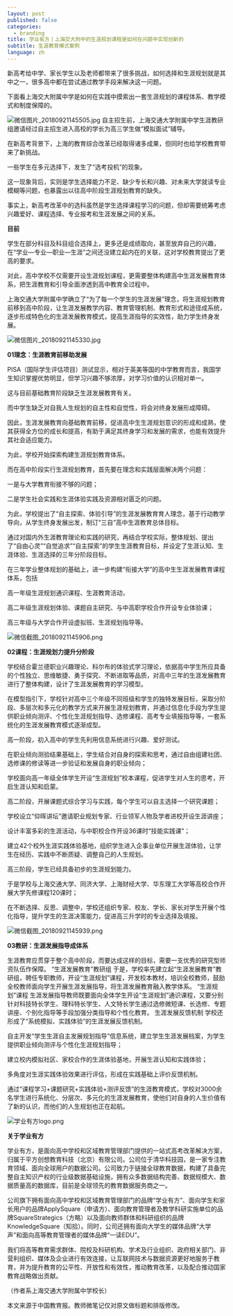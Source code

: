 ```yaml
---
layout: post
published: false
categories:
  - branding
title: 学业有方丨上海交大附中的生涯规划课程是如何在问题中实现创新的
subtitle: 生涯教育模式案例
language: zh
---
```


新高考给中学、家长学生以及老师都带来了很多挑战，如何选择和生涯规划就是其中之一，很多高中都在尝试通过教学手段来解决这一问题。

下面看上海交大附属中学是如何在实践中摸索出一套生涯规划的课程体系、教学模式和制度保障的。

![微信图片_20180921145505.jpg]({{site.baseurl}}/image/微信图片_20180921145505.jpg)
自主招生前，上海交通大学附属中学生涯教研组邀请经过自主招生进入高校的学长为高三学生做“模拟面试”辅导。

在新高考背景下，上海的教育综合改革已经取得诸多成果，但同时也给学校教育带来了新挑战。

一些学生在多元选择下，发生了“选考投机”的现象。

这一现象背后，实则是学生选择能力不足、缺少专长和兴趣、对未来大学就读专业模糊等问题，也暴露出以往高中阶段生涯规划教育的缺失。

事实上，新高考改革中的选科虽然是学生选择课程学习的问题，但却需要统筹考虑兴趣爱好、课程选择、专业报考和生涯发展之间的关系。


**目前**

学生在部分科目及科目组合选择上，更多还是成绩取向，甚至放弃自己的兴趣，在“学业—专业—职业—生涯”之间还没建立起内在的关联，这对学校教育提出了更高的要求。

对此，高中学校不仅需要开设生涯规划课程，更需要整体构建高中生涯发展教育体系，把生涯教育和引导全面渗透到高中教育全过程中。
 
上海交通大学附属中学确立了“为了每一个学生的生涯发展”理念，将生涯规划教育前移到高中阶段，让生涯发展教学内容、教育管理机制、教育形式和途径成系统，逐步形成特色化的生涯发展教育模式，提高生涯指导的实效性，助力学生终身发展。

![微信图片_20180921145330.jpg]({{site.baseurl}}/image/微信图片_20180921145330.jpg)

**01理念：生涯教育前移助发展**

PISA（国际学生评估项目）测试显示，相对于英美等国的中学教育而言，我国学生知识掌握优势明显，但学习兴趣不够浓厚，对学习价值的认识相对单一。


这与目前基础教育阶段缺乏生涯发展教育有关。

而中学生缺乏对自我人生规划的自主性和自觉性，将会对终身发展形成障碍。

因此，生涯发展教育向基础教育前移，促进高中生生涯规划意识的形成和成熟，使其获得全方位的成长和提高，有助于满足其终身学习和发展的需求，也能有效提升其社会适应能力。
 
为此，学校开始探索构建生涯规划教育体系。

而在高中阶段实行生涯规划教育，首先要在理念和实践层面解决两个问题：

一是与大学教育衔接不够的问题；

二是学生社会实践和生涯体验实践及资源相对匮乏的问题。
 
为此，学校提出了“自主探索、体验引导”的生涯发展教育育人理念，基于行动教学导向，从学生终身发展出发，制订“三自”高中生涯教育总体目标。

通过对国内外生涯教育理论和实践的研究，再结合学校实际，整体规划、提出了“自由心灵”“自觉追求”“自主探索”的学生生涯教育目标，并设定了生涯认知、生涯体验、生涯选择的三年分阶段目标。
 
在三年学业整体规划的基础上，进一步构建“衔接大学”的高中生生涯发展教育课程体系，包括

高一年级生涯规划通识课程、生涯教育活动，

高二年级生涯规划体验、课题自主研究、与中高职学校合作开设专业体验课；

高三年级与大学合作开设虚拟班、生涯规划指导等。

![微信截图_20180921145906.png]({{site.baseurl}}/image/微信截图_20180921145906.png)

**02课程：生涯规划力提升分阶段**
 
学校结合霍兰德职业兴趣理论、科尔布的体验式学习理论，依据高中学生所应具备的个性独立、思维敏捷、勇于探究、不断进取等品质，对高中三年的生涯发展教育进行了整体构建，设计了生涯发展教育的学习模型。
 
在模型指引下，学校针对高中三个年级不同班级和学生的独特发展目标，采取分阶段、多层次和多元化的教学方式来开展生涯规划教育，并通过信息化手段为学生提供职业倾向测评、个性化生涯规划指导、选修课程、高考专业填报指导等，一套系统化的生涯发展教育模式逐渐成型。
 
高一阶段，初入高中的学生先利用信息系统进行兴趣、爱好测试。

在职业倾向测验结果基础上，学生结合对自身的探索和思考，通过自由组建社团、选修课的修读等进一步验证和发展自身的职业倾向；

学校面向高一年级全体学生开设“生涯规划”校本课程，促进学生对人生的思考，开启生涯认知和启蒙。
 
高二阶段，开展课题式综合学习与实践，每个学生可以自主选择一个研究课题；

学校设立“仰晖讲坛”邀请职业规划专家、行业领军人物及学者进校开设生涯讲座；

设计丰富多彩的生涯活动，与中职校合作开设36课时“技能实践课”；

建立42个校外生涯实践体验基地，组织学生进入企事业单位开展生涯体验，让学生在经历、实践中不断质疑、调整自己的人生规划。
 
高三阶段，学生已经具备初步的生涯规划能力。

于是学校与上海交通大学、同济大学、上海财经大学、华东理工大学等高校合作开展大学先修课程120课时；

在不断选择、反思、调整中，学校还组织专家、校友、学长、家长对学生开展个性化指导，提升学生的生涯决策能力，促进高三升学时的专业选择及填报。

![微信截图_20180921145939.png]({{site.baseurl}}/image/微信截图_20180921145939.png)

**03教研：生涯发展指导成体系**

生涯教育应贯穿于整个高中阶段，而要达成这样的目标，需要一支优秀的研究型师资队伍作保障。
“生涯发展教育”教研组
于是，学校率先建立起“生涯发展教育”教研组，聘任专职教师，开设“生涯规划”课程，开发校本教材，培训全校教师，鼓励全校教师面向学生开展生涯发展指导，将生涯发展教育融入教学体系。
“生涯规划”课程
生涯发展指导教师既要面向全体学生开设“生涯规划”通识课程，又要分别针对科技特长学生、理科特长学生、人文特长学生通过选修微短课、长选修、专题讲座、个别化指导等手段加强分类指导和个性化教育。
生涯发展反馈机制
学校还形成了“系统模拟、实践体验”的生涯发展反馈机制。

自主开发“学生生涯自主发展规划指导”信息系统，建立学生生涯发展档案，为学生提供职业倾向测评与个性化生涯规划指导；

建立校内模拟社区、家校合作的生涯体验基地，开展生涯认知和实践体验；

多角度对生涯实践体验效果进行评估，形成在实践基础上评价反馈机制。

通过“课程学习+课题研究+实践体验+测评反馈”的生涯教育模式，学校对3000余名学生进行系统化、分层次、多元化的生涯发展教育，使他们对自身的人生价值有了新的认识，而他们的人生规划也正在起航。

![学业有方logo.png]({{site.baseurl}}/image/学业有方logo.png)

**关于学业有方**

学业有方，是面向高中学校和区域教育管理部门提供的一站式高考改革解决方案，归属于平方创想教育科技（北京）有限公司。公司位于清华科技园，是一家专注教育领域、面向全球用户的数据公司。公司致力于链接全球教育数据，构建了具备完整自主知识产权的行业级数据基础设施，拥有众多数据结构完善、数据规模大、数据质量高的数据库，目前是全球领先的教育数据服务商之一。

公司旗下拥有面向高中学校和区域教育管理部门的品牌“学业有方”、面向学生和家长用户的品牌ApplySquare（申请方）、面向教育管理者及教学科研实施单位的品牌SquareStrategics（方略）以及面向教师群体和科研组织的品牌KnowledgeSquare（知拾）。同时，公司还拥有面向大学生的媒体品牌“大学声”和面向高等教育管理者的媒体品牌“一读EDU”。

我们将高等教育需求群体、院校及科研机构、学术及行业组织、政府相关部门、非营利组织、媒体及企业进行有效连接，让互联网技术与数据资源更好地服务于教育，并为提升教育的公平性、开放性和有效性，推动教育改革，以及配合推动国家教育战略做出贡献。
 
（作者系上海交通大学附属中学校长）

本文来源于中国教育报。教师微笔记仅对原文做标题和排版修改。
